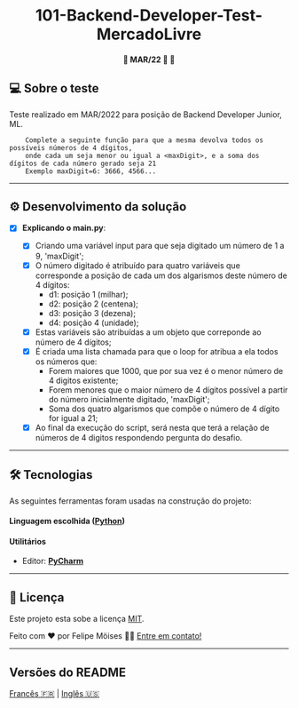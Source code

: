 <h1 align="center">
     <a> 101-Backend-Developer-Test-MercadoLivre </a>
</h1>

<h4 align="center">
	🚧 MAR/22 🚀 🚧
</h4>

## 💻 Sobre o teste

Teste realizado em MAR/2022 para posição de Backend Developer Junior, ML.

        Complete a seguinte função para que a mesma devolva todos os possíveis números de 4 dígitos, 
        onde cada um seja menor ou igual a <maxDigit>, e a soma dos dígitos de cada número gerado seja 21
        Exemplo maxDigit=6: 3666, 4566...

---

## ⚙️ Desenvolvimento da solução

- [x] **Explicando o main.py**:

  - [x] Criando uma variável input para que seja digitado um número de 1 a 9, 'maxDigit';
  - [x] O número digitado é atribuído para quatro variáveis que corresponde a posição de cada um dos algarismos deste número de 4 dígitos:
    - d1: posição 1 (milhar);
    - d2: posição 2 (centena);
    - d3: posição 3 (dezena);
    - d4: posição 4 (unidade);
  - [x] Estas variáveis são atribuídas a um objeto <numax> que correponde ao número de 4 dígitos;
  - [x] É criada uma lista chamada <numeros> para que o loop for atribua a ela todos os números que:
    - Forem maiores que 1000, que por sua vez é o menor número de 4 digitos existente;
    - Forem menores que o maior número de 4 dígitos possível a partir do número inicialmente digitado, 'maxDigit';
    - Soma dos quatro algarismos que compõe o número de 4 dígito for igual a 21;
  - [x] Ao final da execução do script, será nesta <listanumeros> que terá a relação de números de 4 digitos respondendo pergunta do desafio.

---

## 🛠 Tecnologias

As seguintes ferramentas foram usadas na construção do projeto:

#### **Linguagem escolhida**  ([Python](https://www.python.org/))

#### **Utilitários**

-   Editor:  **[PyCharm](https://www.jetbrains.com/pt-br/pycharm/download/#section=linux)**

---

## 📝 Licença

Este projeto esta sobe a licença [MIT](./LICENSE).

Feito com ❤️ por Felipe Möises 👋🏽 [Entre em contato!](https://www.linkedin.com/in/felipemoises/)

---

##  Versões do README

[Francês 🇫🇷](./README-FR.md)  |  [Inglês 🇺🇸](./README-EN.md)
